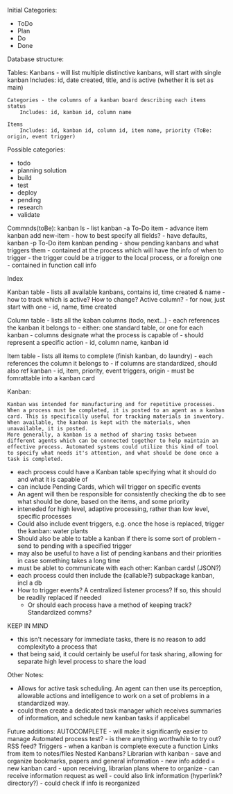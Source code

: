 
Initial Categories:
  - ToDo
  - Plan
  - Do
  - Done


Database structure:
  
  Tables:
    Kanbans - will list multiple distinctive kanbans, will start with single kanban
        Includes: id, date created, title, and is active (whether it is set as main)

    Categories - the columns of a kanban board describing each items status
        Includes: id, kanban id, column name

    Items
        Includes: id, kanban id, column id, item name, priority (ToBe: origin, event trigger)



Possible categories:
  - todo
  - planning solution
  - build
  - test 
  - deploy
  - pending
  - research
  - validate

Commnds(toBe):
  kanban ls - list
  kanban -a To-Do item - advance item
  kanban add new-item
      - how to best specify all fields?
      - have defaults,
  kanban -p To-Do item <new-priority>
  kanban pending 
      - show pending kanbans and what triggers them
      - contained at the process which will have the info of when to trigger
      - the trigger could be a trigger to the local process, or a foreign one
          - contained in function call info


Index

  Kanban table - lists all available kanbans, contains id, time created & name
      - how to track which is active? How to change? Active column?
      - for now, just start with one
      - id, name, time created

  Column table - lists all the kaban columns (todo, next...)
      - each references the kanban it belongs to
      - either: one standard table, or one for each kanban
      - columns designate what the process is capable of
      - should represent a specific action
      - id, column name, kanban id

  Item table - lists all items to complete (finish kanban, do laundry)
      - each references the column it belongs to
          - if columns are standardized, should also ref kanban
      - id, item, priority, event triggers, origin
      - must be fomrattable into a kanban card


Kanban:

    Kanban was intended for manufacturing and for repetitive processes. When a process must be completed, it is posted to an agent as a kanban card. This is specifically useful for tracking materials in inventory. When available, the kanban is kept with the materials, when unavailable, it is posted. 
    More generally, a kanban is a method of sharing tasks between different agents which can be connected together to help maintain an effective process. Automated systems could utilize this kind of tool to specify what needs it's attention, and what should be done once a task is completed.

  - each process could have a Kanban table specifying what it should do and what it is capable of
  - can include Pending Cards, which will trigger on specific events
  - An agent will then be responsible for consistently checking the db to see what should be done, based on the items, and some priority
  - inteneded for high level, adaptive processing, rather than low level, specific processes
  - Could also include event triggers, e.g. once the hose is replaced, trigger the kanban: water plants
  - Should also be able to table a kanban if there is some sort of problem
        - send to pending with a specified trigger
  - may also be useful to have a list of pending kanbans and their priorities in case something takes a long time
  - must be ablet to communicate with each other: Kanban cards! (JSON?)
  - each process could then include the (callable?) subpackage kanban, incl a db
  - How to trigger events? A centralized listener process? If so, this should be readily replaced if needed
      - Or should each process have a method of keeping track? Standardized comms?


KEEP IN MIND
  - this isn't necessary for immediate tasks, there is no reason to add complexityto a process that 
  - that being said, it could certainly be useful for task sharing, allowing for separate high level process to share the load

Other Notes:
  - Allows for active task scheduling. An agent can then use its perception, allowable actions and intelligence to work on a set of problems in a standardized way.
  - could then create a dedicated task manager which receives summaries of information, and schedule new kanban tasks if applicabel


Future additions:
  AUTOCOMPLETE - will make it significantly easier to manage
  Automated process test?
    - is there anything worthwhile to try out? RSS feed?
  Triggers - when a kanban is complete execute a function
  Links from item to notes/files
  Nested Kanbans?
  Librarian with kanban - save and organize bookmarks, papers and general information
      - new info added = new kanban card
      - upon receiving, librarian plans where to organize
      - can receive information request as well
      - could also link information (hyperlink? directory?)
      - could check if info is reorganized
